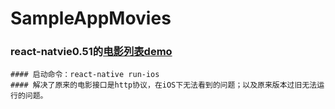 # SampleAppMovies
### react-natvie0.51的[电影列表demo](href=https://reactnative.cn/docs/0.51/sample-application-movies.html)
```
#### 启动命令：react-native run-ios
#### 解决了原来的电影接口是http协议，在iOS下无法看到的问题；以及原来版本过旧无法运行的问题。
```
